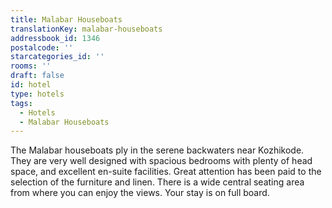 ```yaml
---
title: Malabar Houseboats
translationKey: malabar-houseboats
addressbook_id: 1346
postalcode: ''
starcategories_id: ''
rooms: ''
draft: false
id: hotel
type: hotels
tags:
  - Hotels
  - Malabar Houseboats
---
```

The Malabar houseboats ply in the serene backwaters near Kozhikode. They are very well designed with spacious bedrooms with plenty of head space, and excellent en-suite facilities. Great attention has been paid to the selection of the furniture and linen. There is a wide central seating area from where you can enjoy the views. Your stay is on full board.